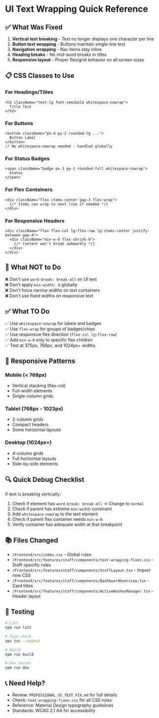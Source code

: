 # UI Text Wrapping Quick Reference

## ✅ What Was Fixed

1. **Vertical text breaking** - Text no longer displays one character per line
2. **Button text wrapping** - Buttons maintain single-line text
3. **Navigation wrapping** - Nav items stay inline
4. **Heading breaks** - No mid-word breaks in titles
5. **Responsive layout** - Proper flex/grid behavior on all screen sizes

## 📋 CSS Classes to Use

### For Headings/Titles
```tsx
<h2 className="text-lg font-semibold whitespace-nowrap">
  Title Text
</h2>
```

### For Buttons
```tsx
<button className="px-4 py-2 rounded-lg ...">
  Button Label
</button>
// No whitespace-nowrap needed - handled globally
```

### For Status Badges
```tsx
<span className="badge px-3 py-1 rounded-full whitespace-nowrap">
  Status
</span>
```

### For Flex Containers
```tsx
<div className="flex items-center gap-3 flex-wrap">
  {/* Items can wrap to next line if needed */}
</div>
```

### For Responsive Headers
```tsx
<div className="flex flex-col lg:flex-row lg:items-center justify-between gap-4">
  <div className="min-w-0 flex-shrink-0">
    {/* Content won't break awkwardly */}
  </div>
</div>
```

## 🚫 What NOT to Do

❌ Don't use `word-break: break-all` on UI text  
❌ Don't apply `min-width: 0` globally  
❌ Don't force narrow widths on text containers  
❌ Don't use fixed widths on responsive text  

## ✅ What TO Do

✅ Use `whitespace-nowrap` for labels and badges  
✅ Use `flex-wrap` for groups of badges/chips  
✅ Use responsive flex direction (`flex-col lg:flex-row`)  
✅ Add `min-w-0` only to specific flex children  
✅ Test at 375px, 768px, and 1024px+ widths  

## 📱 Responsive Patterns

### Mobile (< 768px)
- Vertical stacking (flex-col)
- Full-width elements
- Single-column grids

### Tablet (768px - 1023px)
- 2-column grids
- Compact headers
- Some horizontal layouts

### Desktop (1024px+)
- 4-column grids
- Full horizontal layouts
- Side-by-side elements

## 🔍 Quick Debug Checklist

If text is breaking vertically:
1. Check if element has `word-break: break-all` → Change to `normal`
2. Check if parent has extreme `min-width` constraint
3. Add `whitespace-nowrap` to the text element
4. Check if parent flex container needs `min-w-0`
5. Verify container has adequate width at that breakpoint

## 📚 Files Changed

- `/Frontend/src/index.css` - Global rules
- `/Frontend/src/features/staff/components/text-wrapping-fixes.css` - Staff-specific rules
- `/Frontend/src/features/staff/components/StaffLayout.tsx` - Import new CSS
- `/Frontend/src/features/staff/components/DashboardOverview.tsx` - Card titles
- `/Frontend/src/features/staff/components/ActiveWashesManager.tsx` - Header layout

## 🎯 Testing

```bash
# Lint
npm run lint

# Type check
npx tsc --noEmit

# Build
npm run build

# Dev server
npm run dev
```

## 📞 Need Help?

- Review: `PROFESSIONAL_UI_TEXT_FIX.md` for full details
- Check: `text-wrapping-fixes.css` for all CSS rules
- Reference: Material Design typography guidelines
- Standards: WCAG 2.1 AA for accessibility
